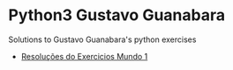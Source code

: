 # Python3 Gustavo Guanabara

Solutions to Gustavo Guanabara's python exercises

- [Resoluções do Exercicios Mundo 1](Exercises_mundo1.md)
